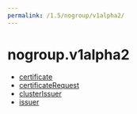 ```yaml
---
permalink: /1.5/nogroup/v1alpha2/
---
```


# nogroup.v1alpha2



* [certificate](certificate.md)
* [certificateRequest](certificateRequest.md)
* [clusterIssuer](clusterIssuer.md)
* [issuer](issuer.md)